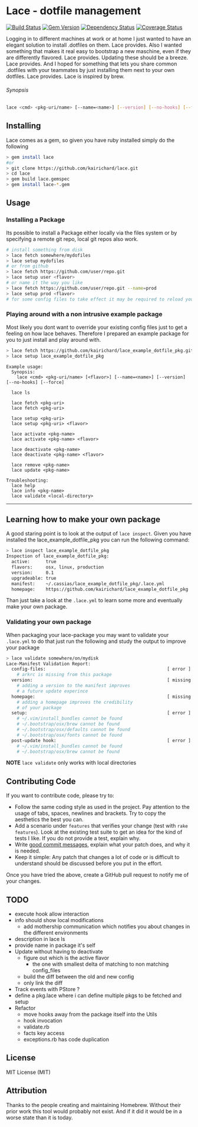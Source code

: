 Lace - dotfile management
========
[![Build Status](https://travis-ci.org/kairichard/lace.png?branch=master)](https://travis-ci.org/kairichard/lace) [![Gem Version](https://badge.fury.io/rb/lace.png)](http://badge.fury.io/rb/lace) [![Dependency Status](https://gemnasium.com/kairichard/lace.svg)](https://gemnasium.com/kairichard/lace) [![Coverage Status](https://coveralls.io/repos/kairichard/lace/badge.png?branch=master)](https://coveralls.io/r/kairichard/lace?branch=master)


Logging in to different machines at work or at home I just wanted to have an elegant solution to install .dotfiles on them. Lace provides. Also I wanted something that makes it real easy to bootstrap a new maschine, even if they are differently flavored. Lace provides. Updating these should be a breeze. Lace provides. And I hoped for something that lets you share common .dotfiles with your teammates by just installing them next to your own dotfiles. Lace provides.
Lace is inspired by brew.
###### Synopsis
```bash
lace <cmd> <pkg-uri/name> [--name=<name>] [--version] [--no-hooks] [--force]
```
Installing
-------------
Lace comes as a gem, so given you have ruby installed simply do the following
```bash
> gem install lace
#or
> git clone https://github.com/kairichard/lace.git
> cd lace
> gem build lace.gemspec
> gem install lace-*.gem
```
Usage
-----------
### Installing a Package
Its possible to install a Package either locally via the files system or by specifying a remote git repo,
local git repos also work.

```bash
# install something from disk
> lace fetch somewhere/mydofiles
> lace setup mydofiles
# or from github
> lace fetch https://github.com/user/repo.git
> lace setup user <flavor>
# or name it the way you like
> lace fetch https://github.com/user/repo.git --name=prod
> lace setup prod <flavor>
# for some config files to take effect it may be required to reload your current terminal session
```

### Playing around with a non intrusive example package
Most likely you dont want to override your existing config files just to get a feeling on how lace
behaves. Therefore I prepared an example package for you to just install and play around with.
```bash
> lace fetch https://github.com/kairichard/lace_example_dotfile_pkg.git
> lace setup lace_example_dotfile_pkg
```

```
Example usage:
  Synopsis:
    lace <cmd> <pkg-uri/name> [<flavor>] [--name=<name>] [--version] [--no-hooks] [--force]

  lace ls

  lace fetch <pkg-uri>
  lace fetch <pkg-uri>

  lace setup <pkg-uri>
  lace setup <pkg-uri> <flavor>

  lace activate <pkg-name>
  lace activate <pkg-name> <flavor>

  lace deactivate <pkg-name>
  lace deactivate <pkg-name> <flavor>

  lace remove <pkg-name>
  lace update <pkg-name>

Troubleshooting:
  lace help
  lace info <pkg-name>
  lace validate <local-directory>
```
- - -
## Learning how to make your own package
A good staring point is to look at the output of `lace inspect`. Given you have installed the lace_example_dotfile_pkg
you can run the following command:
```bash
> lace inspect lace_example_dotfile_pkg
Inspection of lace_example_dotfile_pkg:
  active:      true
  flavors:     osx, linux, production
  version:     0.1
  upgradeable: true
  manifest:    ~/.cassias/lace_example_dotfile_pkg/.lace.yml
  homepage:    https://github.com/kairichard/lace_example_dotfile_pkg
```
Than just take a look at the `.lace.yml` to learn some more and eventually make your own package.
### Validating your own package
When packaging your lace-package you may want to validate your `.lace.yml` to do that just run the following and study the output to improve your package
```bash
> lace validate somewhere/on/mydisk
Lace-Manifest Validation Report:
  config-files:                                              [ error ]
    # arkrc is missing from this package
  version:                                                   [ missing ]
    # adding a version to the manifest improves
    # a future update experince
  homepage:                                                  [ missing ]
    # adding a homepage improves the credibility
    # of your package
  setup:                                                     [ error ]
    # ~/.vim/install_bundles cannot be found
    # ~/.bootstrap/osx/brew cannot be found
    # ~/.bootstrap/osx/defaults cannot be found
    # ~/.bootstrap/osx/fonts cannot be found
  post-update hook:                                          [ error ]
    # ~/.vim/install_bundles cannot be found
    # ~/.bootstrap/osx/brew cannot be found
```
**NOTE** `lace validate` only works with local directories

## Contributing Code

If you want to contribute code, please try to:

* Follow the same coding style as used in the project. Pay attention to the
  usage of tabs, spaces, newlines and brackets. Try to copy the aesthetics the
  best you can.
* Add a scenario under `features` that verifies your change (test with `rake features`). Look at the existing test
  suite to get an idea for the kind of tests I like. If you do not provide a
  test, explain why.
* Write [good commit messages](http://tbaggery.com/2008/04/19/a-note-about-git-commit-messages.html),
  explain what your patch does, and why it is needed.
* Keep it simple: Any patch that changes a lot of code or is difficult to
  understand should be discussed before you put in the effort.

Once you have tried the above, create a GitHub pull request to notify me of your
changes.

## TODO
  * execute hook allow interaction
  * info should show local modifications
    * add mothership communication which notifies you about changes in the different environments
  * description in lace ls
  * provide name in package it's self
  * Update without having to deactivate
    * figure out which is the active flavor
      * the one with smallest delta of matching to non matching config_files
    * build the diff between the old and new config
    * only link the diff
  * Track events with PStore ?
  * define a pkg.lace where i can define multiple pkgs to be fetched and setup
  * Refactor
    * move hooks away from the package itself into the Utils
    * hook invocation
    * validate.rb
    * facts key access
    * exceptions.rb has code duplication

License
--------
MIT License (MIT)

Attribution
--------
Thanks to the people creating and maintaining Homebrew. Without their prior work this tool would probably not exist.
And if it did it would be in a worse state than it is today.

